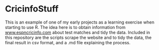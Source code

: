 # CricinfoStuff

This is an example of one of my early projects as a learning exercise when starting to use R. The idea here is to obtain information from 
www.espncricinfo.com about test matches and tidy the data. Included in this repository are the scripts scrape the website and to tidy the 
data, the final result in csv format, and a .md file explaining the process.
